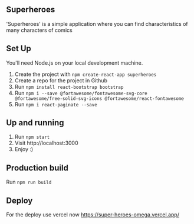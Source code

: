 ## Superheroes
'Superheroes' is a simple application where you can find characteristics of many characters of comics

## Set Up
You'll need Node.js on your local development machine.
1. Create the project with `npm create-react-app superheroes`
2. Create a repo for the project in Github
3. Run `npm install react-bootstrap bootstrap`
4. Run `npm i --save @fortawesome/fontawesome-svg-core  @fortawesome/free-solid-svg-icons @fortawesome/react-fontawesome`
5. Run `npm i react-paginate --save`

## Up and running
1. Run `npm start`
2. Visit http://localhost:3000
3. Enjoy :)

## Production build
Run `npm run build`

## Deploy 
For the deploy use vercel now
https://super-heroes-omega.vercel.app/
